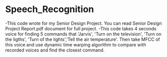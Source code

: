 # Speech_Recognition
-This code wrote for my Senior Design Project. You can read Senior Design Project Report.pdf document for full project.
-This code takes 4 seconds voice for finding 5 commands that 'Jarvis', 'Turn on the television', 'Turn on the ligths', 'Turn of the lights','Tell the air temperature'. Then take MFCC of this voice and use dynamic time warping algorithm to compare with recorded voices and find the closest command.

